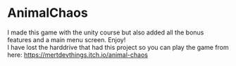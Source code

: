 # AnimalChaos
I made this game with the unity course but also added all the bonus features and a main menu screen. Enjoy! <br />
I have lost the harddrive that had this project so you can play the game from here: https://mertdevthings.itch.io/animal-chaos
